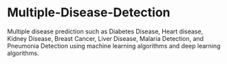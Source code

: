 # Multiple-Disease-Detection
Multiple disease prediction such as Diabetes Disease, Heart disease, Kidney Disease, Breast Cancer, Liver Disease, Malaria Detection, and Pneumonia Detection using machine learning algorithms and deep learning algorithms. 
